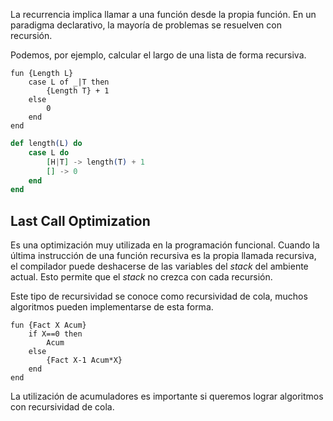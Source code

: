 La recurrencia implica llamar a una función desde la propia función. En un paradigma declarativo, la mayoría de problemas se resuelven con recursión.

Podemos, por ejemplo, calcular el largo de una lista de forma recursiva.

```Oz
fun {Length L}
	case L of _|T then
		{Length T} + 1
	else
		0
	end
end
```

```Elixir
def length(L) do
	case L do
		[H|T] -> length(T) + 1
		[] -> 0
	end
end
```

## Last Call Optimization

Es una optimización muy utilizada en la programación funcional. Cuando la última instrucción de una función recursiva es la propia llamada recursiva, el compilador puede deshacerse de las variables del *stack* del ambiente actual. Esto permite que el *stack* no crezca con cada recursión.

Este tipo de recursividad se conoce como recursividad de cola, muchos algoritmos pueden implementarse de esta forma.

```Oz
fun {Fact X Acum}
	if X==0 then 
		Acum
	else
		{Fact X-1 Acum*X}
	end
end
```

La utilización de acumuladores es importante si queremos lograr algoritmos con recursividad de cola.
